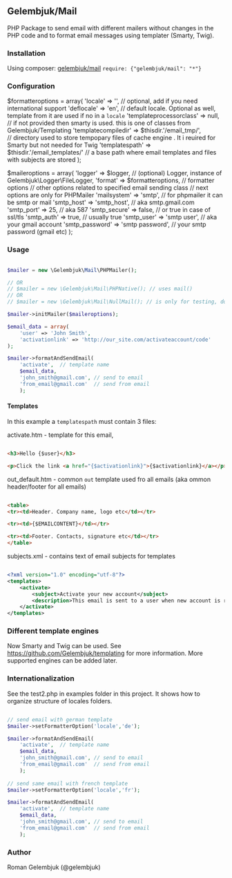 ## Gelembjuk/Mail

PHP Package to send email with different mailers without changes in the PHP code and to format email messages using templater (Smarty, Twig). 


### Installation
Using composer: [gelembjuk/mail](http://packagist.org/packages/gelembjuk/mail) ``` require: {"gelembjuk/mail": "*"} ```

### Configuration

$formatteroptions = array( 
	'locale' => '', 
		// optional, add if you need international support
	'deflocale' => 'en', 
		// default locale. Optional as well, template from it are used if no in a `locale`
	'templateprocessorclass' => null, 
		// if not provided then smarty is used. this is one of classes from Gelembjuk/Templating
	'templatecompiledir' => $thisdir.'/email_tmp/',  
		// directory used to store tempopary files of cache engine . It i reuired for Smarty but not needed for Twig
	'templatespath' => $thisdir.'/email_templates/'
		// a base path where email templates and files with subjects are stored
	);
	
$maileroptions = array(
	'logger' => $logger,
		// (optional) Logger, instance of Gelembjuk\Logger\FileLogger, 
	'format' => $formatteroptions,
		// formatter options
	// other options related to specified email sending class
	// next options are only for PHPMailer
	'mailsystem' => 'smtp', // for phpmailer it can be smtp or mail
	'smtp_host' => 'smtp_host', 	// aka smtp.gmail.com
	'smtp_port' => 25,		// aka 587
	'smtp_secure' => false,		// or true in case of ssl/tls
	'smtp_auth' => true,		// usually true
	'smtp_user' => 'smtp user',	// aka your gmail account
	'smtp_password' => 'smtp password', // your smtp password (gmail etc)
);

### Usage

```php

$mailer = new \Gelembjuk\Mail\PHPMailer();

// OR
// $mailer = new \Gelembjuk\Mail\PHPNative(); // uses mail()
// OR 
// $mailer = new \Gelembjuk\Mail\NullMail(); // is only for testing, doesn't send only log

$mailer->initMailer($maileroptions);

$email_data = array(
	'user' => 'John Smith',
	'activationlink' => 'http://our_site.com/activateaccount/code'
);

$mailer->formatAndSendEmail(
	'activate',  // template name
	$email_data,
	'john_smith@gmail.com', // send to email
	'from_email@gmail.com'  // send from email
	);

```

#### Templates

In this example a `templatespath` must contain 3 files: 

activate.htm - template for this email, 

```html

<h3>Hello {$user}</h3>

<p>Click the link <a href="{$activationlink}">{$activationlink}</a></p>

```

out_default.htm - common `out` template used fro all emails (aka ommon header/footer for all emails)

```html

<table>
<tr><td>Header. Company name, logo etc</td></tr>

<tr><td>{$EMAILCONTENT}</td></tr>

<tr><td>Footer. Contacts, signature etc</td></tr>
</table>

```

subjects.xml - contains text of email subjects for templates

```xml

<?xml version="1.0" encoding="utf-8"?>
<templates>
	<activate>
		<subject>Activate your new account</subject>
		<description>This email is sent to a user when new account is registered</description>
	</activate>
</templates>

```

### Different template engines

Now Smarty and Twig can be used. See https://github.com/Gelembjuk/templating for more information. More supported engines can be added later.

### Internationalization

See the test2.php in examples folder in this project. It shows how to organize structure of locales folders.

```php

// send email with german template
$mailer->setFormatterOption('locale','de');

$mailer->formatAndSendEmail(
	'activate',  // template name
	$email_data,
	'john_smith@gmail.com', // send to email
	'from_email@gmail.com'  // send from email
	);
	
// send same email with french template
$mailer->setFormatterOption('locale','fr');

$mailer->formatAndSendEmail(
	'activate',  // template name
	$email_data,
	'john_smith@gmail.com', // send to email
	'from_email@gmail.com'  // send from email
	);

```

### Author

Roman Gelembjuk (@gelembjuk)


